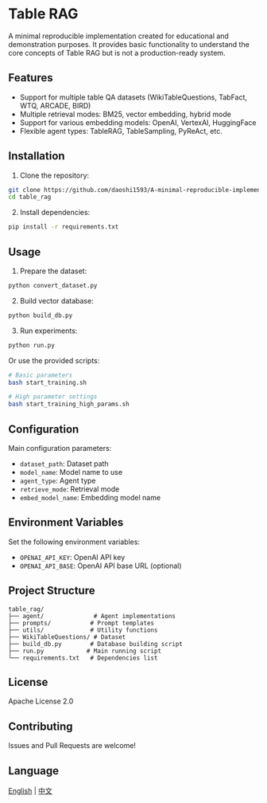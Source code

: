 # Table RAG

A minimal reproducible implementation created for educational and demonstration purposes. It provides basic functionality to understand the core concepts of Table RAG but is not a production-ready system.

## Features

- Support for multiple table QA datasets (WikiTableQuestions, TabFact, WTQ, ARCADE, BIRD)
- Multiple retrieval modes: BM25, vector embedding, hybrid mode
- Support for various embedding models: OpenAI, VertexAI, HuggingFace
- Flexible agent types: TableRAG, TableSampling, PyReAct, etc.

## Installation

1. Clone the repository:
```bash
git clone https://github.com/daoshi1593/A-minimal-reproducible-implementation-of-table_rag.git
cd table_rag
```

2. Install dependencies:
```bash
pip install -r requirements.txt
```

## Usage

1. Prepare the dataset:
```bash
python convert_dataset.py
```

2. Build vector database:
```bash
python build_db.py
```

3. Run experiments:
```bash
python run.py
```

Or use the provided scripts:
```bash
# Basic parameters
bash start_training.sh

# High parameter settings
bash start_training_high_params.sh
```

## Configuration

Main configuration parameters:
- `dataset_path`: Dataset path
- `model_name`: Model name to use
- `agent_type`: Agent type
- `retrieve_mode`: Retrieval mode
- `embed_model_name`: Embedding model name

## Environment Variables

Set the following environment variables:
- `OPENAI_API_KEY`: OpenAI API key
- `OPENAI_API_BASE`: OpenAI API base URL (optional)

## Project Structure

```
table_rag/
├── agent/              # Agent implementations
├── prompts/           # Prompt templates
├── utils/             # Utility functions
├── WikiTableQuestions/ # Dataset
├── build_db.py        # Database building script
├── run.py            # Main running script
└── requirements.txt   # Dependencies list
```

## License

Apache License 2.0

## Contributing

Issues and Pull Requests are welcome!

## Language

[English](README_EN.md) | [中文](README.md) 